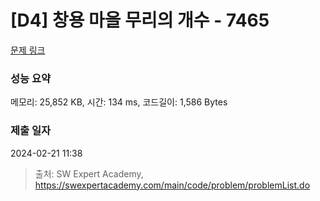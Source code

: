 # [D4] 창용 마을 무리의 개수 - 7465 

[문제 링크](https://swexpertacademy.com/main/code/problem/problemDetail.do?contestProbId=AWngfZVa9XwDFAQU) 

### 성능 요약

메모리: 25,852 KB, 시간: 134 ms, 코드길이: 1,586 Bytes

### 제출 일자

2024-02-21 11:38



> 출처: SW Expert Academy, https://swexpertacademy.com/main/code/problem/problemList.do